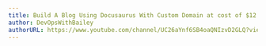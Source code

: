 ```yaml
---
title: Build A Blog Using Docusaurus With Custom Domain at cost of $12 A Year 
author: DevOpsWithBailey
authorURL: https://www.youtube.com/channel/UC26aYnf6SB4oaQNIzvD2GLQ?view_as=subscriber
---
```



